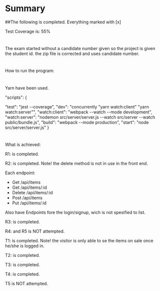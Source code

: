 # Summary
##The following is completed. Everything marked with [x]

Test Coverage is: 55%
#
The exam started without a candidate number given so the project is given the student id.
the zip file is corrected and uses candidate number.
#
How to run the program:
#
Yarn have been used.

"scripts": {

 "test": "jest --coverage",
 "dev": "concurrently \"yarn watch:client\" \"yarn watch:server\"",
 "watch:client": "webpack --watch --mode development",
 "watch:server": "nodemon src/server/server.js --watch src/server --watch public/bundle.js",
 "build": "webpack --mode production",
 "start": "node src/server/server.js"
 }
 #

What is achieved:

R1: is completed.

R2: is completed. Note! the delete method is not in use in the front end.

Each endpoint:
- Get /api/items
- Get /api/items/:id
- Delete /api/items/:id
- Post /api/items
- Put /api/items/:id

Also have Endpoints fore the login/signup, wich is not spesified to list.

R3: is completed.

R4: and R5 is NOT attempted.

T1: is completed. Note! the visitor is only able to se the items on sale once he/she is logged in.

T2: is completed.

T3: is completed.

T4: is completed.

T5 is NOT attempted.
#
